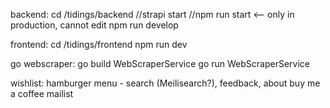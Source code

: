 backend:
cd <workspace path>/tidings/backend
//strapi start
//npm run start <-- only in production, cannot edit
npm run develop

frontend:
cd <workspace path>/tidings/frontend
npm run dev

go webscraper:
go build WebScraperService
go run WebScraperService


wishlist:
hamburger menu - search (Meilisearch?), feedback, about
buy me a coffee
mailist